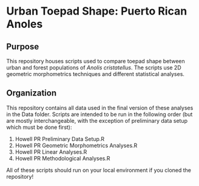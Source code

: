 # Urban Toepad Shape: Puerto Rican Anoles

## Purpose

This repository houses scripts used to compare toepad shape between urban and forest populations of *Anolis cristatellus*. The scripts use 2D geometric morphometrics techniques and different statistical analyses.

## Organization 

This repository contains all data used in the final version of these analyses in the Data folder. Scripts are intended to be run in the following order (but are mostly interchangeable, with the exception of preliminary data setup which must be done first):
1. Howell PR Preliminary Data Setup.R
2. Howell PR Geometric Morphometrics Analyses.R
3. Howell PR Linear Analyses.R
4. Howell PR Methodological Analyses.R

All of these scripts should run on your local environment if you cloned the repository!


